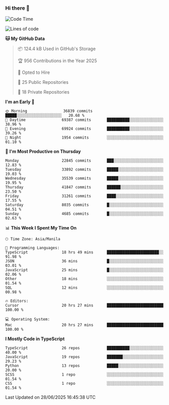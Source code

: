 ### Hi there 👋

<!--START_SECTION:waka-->
![Code Time](http://img.shields.io/badge/Code%20Time-1%2C880%20hrs%2022%20mins-blue)

![Lines of code](https://img.shields.io/badge/From%20Hello%20World%20I%27ve%20Written-67.6%20million%20lines%20of%20code-blue)

**🐱 My GitHub Data** 

> 📦 124.4 kB Used in GitHub's Storage 
 > 
> 🏆 956 Contributions in the Year 2025
 > 
> 💼 Opted to Hire
 > 
> 📜 25 Public Repositories 
 > 
> 🔑 18 Private Repositories 
 > 
**I'm an Early 🐤** 

```text
🌞 Morning                36839 commits       █████░░░░░░░░░░░░░░░░░░░░   20.68 % 
🌆 Daytime                69387 commits       ██████████░░░░░░░░░░░░░░░   38.96 % 
🌃 Evening                69924 commits       ██████████░░░░░░░░░░░░░░░   39.26 % 
🌙 Night                  1954 commits        ░░░░░░░░░░░░░░░░░░░░░░░░░   01.10 % 
```
📅 **I'm Most Productive on Thursday** 

```text
Monday                   22845 commits       ███░░░░░░░░░░░░░░░░░░░░░░   12.83 % 
Tuesday                  33892 commits       █████░░░░░░░░░░░░░░░░░░░░   19.03 % 
Wednesday                35539 commits       █████░░░░░░░░░░░░░░░░░░░░   19.95 % 
Thursday                 41847 commits       ██████░░░░░░░░░░░░░░░░░░░   23.50 % 
Friday                   31261 commits       ████░░░░░░░░░░░░░░░░░░░░░   17.55 % 
Saturday                 8035 commits        █░░░░░░░░░░░░░░░░░░░░░░░░   04.51 % 
Sunday                   4685 commits        █░░░░░░░░░░░░░░░░░░░░░░░░   02.63 % 
```


📊 **This Week I Spent My Time On** 

```text
🕑︎ Time Zone: Asia/Manila

💬 Programming Languages: 
TypeScript               18 hrs 49 mins      ███████████████████████░░   91.98 % 
JSON                     36 mins             █░░░░░░░░░░░░░░░░░░░░░░░░   03.01 % 
JavaScript               25 mins             █░░░░░░░░░░░░░░░░░░░░░░░░   02.06 % 
Other                    18 mins             ░░░░░░░░░░░░░░░░░░░░░░░░░   01.54 % 
SQL                      12 mins             ░░░░░░░░░░░░░░░░░░░░░░░░░   00.98 % 

🔥 Editors: 
Cursor                   20 hrs 27 mins      █████████████████████████   100.00 % 

💻 Operating System: 
Mac                      20 hrs 27 mins      █████████████████████████   100.00 % 
```

**I Mostly Code in TypeScript** 

```text
TypeScript               26 repos            ██████████░░░░░░░░░░░░░░░   40.00 % 
JavaScript               19 repos            ███████░░░░░░░░░░░░░░░░░░   29.23 % 
Python                   13 repos            █████░░░░░░░░░░░░░░░░░░░░   20.00 % 
SCSS                     1 repo              ░░░░░░░░░░░░░░░░░░░░░░░░░   01.54 % 
CSS                      1 repo              ░░░░░░░░░░░░░░░░░░░░░░░░░   01.54 % 
```




 Last Updated on 28/06/2025 16:45:38 UTC
<!--END_SECTION:waka-->
